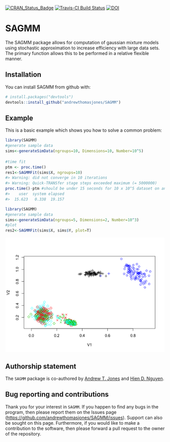 
<!-- README.md is generated from README.Rmd. Please edit that file -->

[![CRAN\_Status\_Badge](http://www.r-pkg.org/badges/version/SAGMM)](https://cran.r-project.org/package=SAGMM)
[![Travis-CI Build
Status](https://travis-ci.org/andrewthomasjones/SAGMM.svg?branch=master)](https://travis-ci.org/andrewthomasjones/SAGMM)
[![DOI](https://zenodo.org/badge/111875243.svg)](https://zenodo.org/badge/latestdoi/111875243)

# SAGMM

The SAGMM package allows for computation of gaussian mixture models
using stochastic approximation to increase efficiency with large data
sets. The primary function  allows this to be performed in a relative
flexible manner.

## Installation

You can install SAGMM from github with:

``` r
# install.packages("devtools")
devtools::install_github("andrewthomasjones/SAGMM")
```

## Example

This is a basic example which shows you how to solve a common problem:

``` r
library(SAGMM)
#generate sample data
sims<-generateSimData(ngroups=10, Dimensions=10, Number=10^5)

#time fit
ptm <- proc.time()
res1<-SAGMMFit(sims$X, ngroups=10)
#> Warning: did not converge in 10 iterations
#> Warning: Quick-TRANSfer stage steps exceeded maximum (= 5000000)
proc.time()-ptm #should be under 15 seconds for 10 x 10^5 dataset on an ordinary laptop
#>    user  system elapsed 
#>  15.623   0.338  19.157
```

``` r
library(SAGMM)
#generate sample data
sims<-generateSimData(ngroups=5, Dimensions=2, Number=10^3)
#plot
res2<-SAGMMFit(sims$X, sims$Y, plot=T)
```

![](README-example2-1.png)<!-- -->

## Authorship statement

The `SAGMM` package is co-authored by [Andrew T.
Jones](https://github.com/andrewthomasjones) and [Hien D.
Nguyen](https://github.com/hiendn).

## Bug reporting and contributions

Thank you for your interest in `SAGMM`. If you happen to find any bugs
in the program, then please report them on the Issues page
(<https://github.com/andrewthomasjones/SAGMM/issues>). Support can also
be sought on this page. Furthermore, if you would like to make a
contribution to the software, then please forward a pull request to the
owner of the repository.
